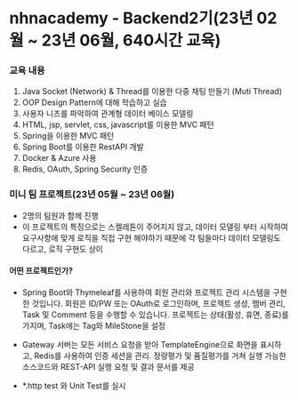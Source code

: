 # nhnacademy - Backend2기(23년 02월 ~ 23년 06월, 640시간 교육)

### 교육 내용
1. Java Socket (Network) & Thread를 이용한 다중 채팅 만들기 (Muti Thread)
2. OOP Design Pattern에 대해 학습하고 실습 
3. 사용자 니즈를 파악하여 관계형 데이터 베이스 모델링
4. HTML,  jsp, servlet, css,  javascript를 이용한 MVC 패턴
5. Spring을 이용한 MVC 패턴
6. Spring Boot를 이용한 RestAPI 개발
7. Docker & Azure 사용
8. Redis, OAuth, Spring Security 인증

### 미니 팀 프로젝트(23년 05월 ~ 23년 06월)
- 2명의 팀원과 함께 진행
- 이 프로젝트의 특징으로는 스켈레톤이 주어지지 않고, 데이터 모델링 부터 시작하여 요구사항에 맞게 로직을 직접 구현 해야하기 때문에 각 팀들마다 데이터 모델링도 다르고, 로직 구현도 상이

#### 어떤 프로젝트인가?  
- Spring Boot와 Thymeleaf를 사용하여 회원 관리와 프로젝트 관리 시스템을 구현한 것입니다. 회원은 ID/PW 또는 OAuth로 로그인하며, 프로젝트 생성, 멤버 관리, Task 및 Comment 등을 수행할 수 있습니다. 프로젝트는 상태(활성, 휴면, 종료)를 가지며, Task에는 Tag와 MileStone을 설정

- Gateway 서버는 모든 서비스 요청을 받아 TemplateEngine으로 화면을 표시하고, Redis를 사용하여 인증 세션을 관리. 정량평가 및 품질평가를 거쳐 실행 가능한 소스코드와 REST-API 실행 요청 및 결과 문서를 제공

- *.http test 와 Unit Test를 실시

